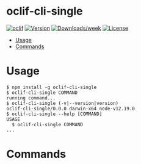 oclif-cli-single
================



[![oclif](https://img.shields.io/badge/cli-oclif-brightgreen.svg)](https://oclif.io)
[![Version](https://img.shields.io/npm/v/oclif-cli-single.svg)](https://npmjs.org/package/oclif-cli-single)
[![Downloads/week](https://img.shields.io/npm/dw/oclif-cli-single.svg)](https://npmjs.org/package/oclif-cli-single)
[![License](https://img.shields.io/npm/l/oclif-cli-single.svg)](https://github.com/templates/oclif-cli-single/blob/master/package.json)

<!-- toc -->
* [Usage](#usage)
* [Commands](#commands)
<!-- tocstop -->
# Usage
<!-- usage -->
```sh-session
$ npm install -g oclif-cli-single
$ oclif-cli-single COMMAND
running command...
$ oclif-cli-single (-v|--version|version)
oclif-cli-single/0.0.0 darwin-x64 node-v12.19.0
$ oclif-cli-single --help [COMMAND]
USAGE
  $ oclif-cli-single COMMAND
...
```
<!-- usagestop -->
# Commands
<!-- commands -->

<!-- commandsstop -->
